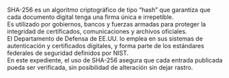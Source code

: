   SHA-256 es un algoritmo criptográfico de tipo “hash” que garantiza que cada documento digital tenga una firma única e irrepetible.<br>
  Es utilizado por gobiernos, bancos y fuerzas armadas para proteger la integridad de certificados, comunicaciones y archivos oficiales.<br>
  El Departamento de Defensa de EE.UU. lo emplea en sus sistemas de autenticación y certificados digitales, y forma parte de los estándares federales de seguridad definidos por NIST.<br>
  En este expediente, el uso de SHA-256 asegura que cada entrada publicada pueda ser verificada, sin posibilidad de alteración sin dejar rastro.
